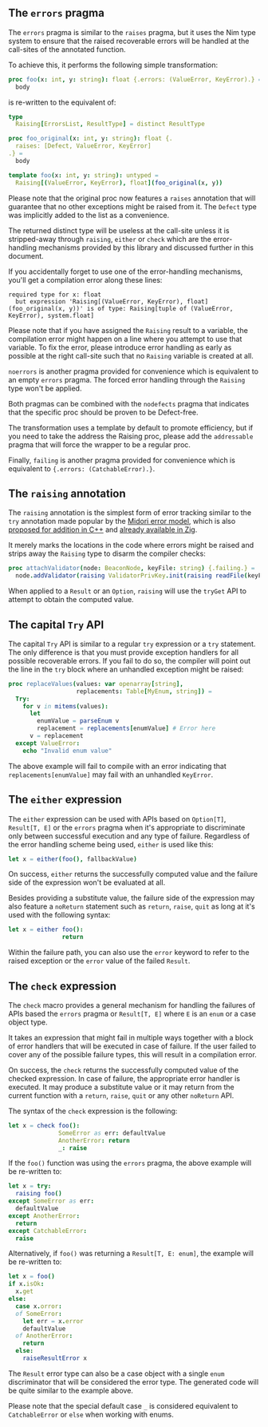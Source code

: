 ## The `errors` pragma

The `errors` pragma is similar to the `raises` pragma, but it uses
the Nim type system to ensure that the raised recoverable errors
will be handled at the call-sites of the annotated function.

To achieve this, it performs the following simple transformation:

```nim
proc foo(x: int, y: string): float {.errors: (ValueError, KeyError).} =
  body
```

is re-written to the equivalent of:

```nim
type
  Raising[ErrorsList, ResultType] = distinct ResultType

proc foo_original(x: int, y: string): float {.
  raises: [Defect, ValueError, KeyError]
.} =
  body

template foo(x: int, y: string): untyped =
  Raising[(ValueError, KeyError), float](foo_original(x, y))
```

Please note that the original proc now features a `raises` annotation
that will guarantee that no other exceptions might be raised from it.
The `Defect` type was implicitly added to the list as a convenience.

The returned distinct type will be useless at the call-site unless
it is stripped-away through `raising`, `either` or `check` which are
the error-handling mechanisms provided by this library and discussed
further in this document.

If you accidentally forget to use one of the error-handling mechanisms,
you'll get a compilation error along these lines:

```
required type for x: float
  but expression 'Raising[(ValueError, KeyError), float](foo_original(x, y))' is of type: Raising[tuple of (ValueError, KeyError), system.float]
```

Please note that if you have assigned the `Raising` result to a
variable, the compilation error might happen on a line where you
attempt to use that variable. To fix the error, please introduce
error handling as early as possible at the right call-site such
that no `Raising` variable is created at all.

`noerrors` is another pragma provided for convenience which is
equivalent to an empty `errors` pragma. The forced error handling
through the `Raising` type won't be applied.

Both pragmas can be combined with the `nodefects` pragma that
indicates that the specific proc should be proven to be Defect-free.

The transformation uses a template by default to promote efficiency,
but if you need to take the address the Raising proc, please add the
`addressable` pragma that will force the wrapper to be a regular proc.

Finally, `failing` is another pragma provided for convenience which
is equivalent to `{.errors: (CatchableError).}`.

## The `raising` annotation

The `raising` annotation is the simplest form of error tracking
similar to the `try` annotation made popular by the [Midori error model](http://joeduffyblog.com/2016/02/07/the-error-model/),
which is also [proposed for addition in C++](http://www.open-std.org/jtc1/sc22/wg21/docs/papers/2018/p0709r0.pdf) and [already available in Zig](https://ziglang.org/documentation/master/#try).

It merely marks the locations in the code where errors might be raised
and strips away the `Raising` type to disarm the compiler checks:

```nim
proc attachValidator(node: BeaconNode, keyFile: string) {.failing.} =
  node.addValidator(raising ValidatorPrivKey.init(raising readFile(keyFile))
```

When applied to a `Result` or an `Option`, `raising` will use the
`tryGet` API to attempt to obtain the computed value.

## The capital `Try` API

The capital `Try` API is similar to a regular `try` expression
or a `try` statement. The only difference is that you must provide
exception handlers for all possible recoverable errors. If you fail
to do so, the compiler will point out the line in the `try` block
where an unhandled exception might be raised:

```nim
proc replaceValues(values: var openarray[string],
                   replacements: Table[MyEnum, string]) =
  Try:
    for v in mitems(values):
      let
        enumValue = parseEnum v
        replacement = replacements[enumValue] # Error here
      v = replacement
  except ValueError:
    echo "Invalid enum value"
```

The above example will fail to compile with an error indicating
that `replacements[enumValue]` may fail with an unhandled `KeyError`.

## The `either` expression

The `either` expression can be used with APIs based on `Option[T]`,
`Result[T, E]` or the `errors` pragma when it's appropriate to
discriminate only between successful execution and any type of
failure. Regardless of the error handling scheme being used,
`either` is used like this:

```nim
let x = either(foo(), fallbackValue)
```

On success, `either` returns the successfully computed value
and the failure side of the expression won't be evaluated at all.

Besides providing a substitute value, the failure side of the
expression may also feature a `noReturn` statement such as
`return`, `raise`, `quit` as long at it's used with the following
syntax:

```nim
let x = either foo():
               return
```

Within the failure path, you can also use the `error` keyword to
refer to the raised exception or the `error` value of the failed
`Result`.

## The `check` expression

The `check` macro provides a general mechanism for handling
the failures of APIs based the `errors` pragma or `Result[T, E]`
where `E` is an `enum` or a case object type.

It takes an expression that might fail in multiple ways together
with a block of error handlers that will be executed in case of
failure. If the user failed to cover any of the possible failure
types, this will result in a compilation error.

On success, the `check` returns the successfully computed value
of the checked expression. In case of failure, the appropriate
error handler is executed. It may produce a substitute value or
it may return from the current function with a `return`, `raise`,
`quit` or any other `noReturn` API.

The syntax of the `check` expression is the following:

```nim
let x = check foo():
              SomeError as err: defaultValue
              AnotherError: return
              _: raise
```

If the `foo()` function was using the `errors` pragma, the
above example will be re-written to:

```nim
let x = try:
  raising foo()
except SomeError as err:
  defaultValue
except AnotherError:
  return
except CatchableError:
  raise
```

Alternatively, if `foo()` was returning a `Result[T, E: enum]`, the
example will be re-written to:

```nim
let x = foo()
if x.isOk:
  x.get
else:
  case x.orror:
  of SomeError:
    let err = x.error
    defaultValue
  of AnotherError:
    return
  else:
    raiseResultError x
```

The `Result` error type can also be a case object with a single `enum`
discriminator that will be considered the error type. The generated code
will be quite similar to the example above.

Please note that the special default case `_` is considered equivalent
to `CatchableError` or `else` when working with enums.

